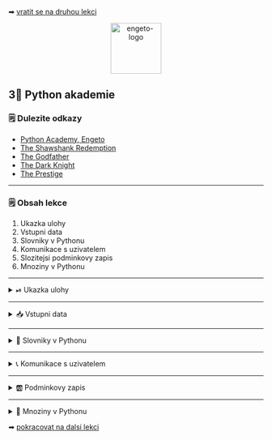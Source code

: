 ➡ [vratit se na druhou lekci](https://github.com/Bralor/python-academy/tree/lekce02)

<p align="center">
  <img alt="engeto-logo" width="100px" src="https://engeto.cz/wp-content/uploads/2019/01/engeto-square.png" />
</p>

## 3⃣ Python akademie
### 🗒 Dulezite odkazy
- [Python Academy, Engeto]()
- [The Shawshank Redemption]()
- [The Godfather]()
- [The Dark Knight]()
- [The Prestige]()
---

### 🗒 Obsah lekce
1. Ukazka ulohy
2. Vstupni data
3. Slovniky v Pythonu
4. Komunikace s uzivatelem
5. Slozitejsi podminkovy zapis
6. Mnoziny v Pythonu
---

<details>
  <summary>⏯  Ukazka ulohy</summary>

  1. ✌  [Stahnete si treti lekci jako **zip**](https://github.com/Bralor/python-academy/archive/lekce03.zip)
  2. 💪 Presunte se ke stazenemu souboru
  3. 🙏 Spustte soubor **movies** v PyCharm
  4. 🐍 Spustte program pomoci klaves **ctrl+shift+F10**
  5. 🎥 Zkousejte!

</details>

---

<details>
  <summary>📥 Vstupni data</summary>

  ##### 💂 The Shawshank redemption
  ```python
  film_1 = {
    "JMENO": "Shawshank Redemption",
    "HODNOCENI": "93/100",
    "ROK": 1994,
    "REZISER": "Frank Darabont",
    "STOPAZ": 144,
    "HRAJI": ("Tim Robbins", "Morgan Freeman", "Bob Gunton", "William Sadler",
      "Clancy Brown", "Gil Bellows", "Mark Rolston", "James Whitmore",
      "Jeffrey DeMunn", "Larry Brandenburg"
     )
  }
  ```

  ##### 👴 The Godfather
  ```python
  film_2 = {
    "JMENO": "The Godfather",
    "HODNOCENI": "92/100",
    "ROK": 1972,
    "REZISER": "Francis Ford Coppola",
    "STOPAZ": 175,
    "HRAJI": ("Marlon Brando", "Al Pacino", "James Caan",
      "Richard S. Castellano", "Robert Duvall", "Sterling Hayden",
      "John Marley", "Richard Conte"
    )
  }
  ```

  ##### ⚔ The Dark knight
  ```python
  film_3 = {
    "JMENO": "The Dark Knight",
    "HODNOCENI": "90/100",
    "ROK": 2008,
    "REZISER": "Christopher Nolan",
    "STOPAZ": 152,
    "HRAJI": ("Christian Bale", "Heath Ledger", "Aaron Eckhart",
      "Michael Caine", "Maggie Gyllenhaal", "Gary Oldman", "Morgan Freeman",
      "Monique Gabriela", "Ron Dean", "Cillian Murphy"
    )
  }
  ```

  ##### 🔥 The Prestige
  ```python
  film_4 = {
    "JMENO": "The Prestige",
    "HODNOCENI": "85/100",
    "ROK": 2006,
    "REZISER": "Christopher Nolan",
    "STOPAZ": 130,
    "HRAJI": ("Hugh Jackman", "Christian Bale", "Michael Caine",
      "Piper Perabo", "Rebecca Hall", "Scarlett Johansson", "Samantha Mahurin",
      "David Bowie"
    )
  }
  ```
</details>

---

<details>
  <summary>📔 Slovniky v Pythonu</summary>

<details>
  <summary>📂 Vytvorime adresar & novy soubor</summary>

  #### 📁 Vytvorime adresar pro nas kurz
  ```
  mkdir python-akademie
  ```
  #### 📁 Vytvorime adresar pro dnesni lekci
  ```
  mkdir python-akademie/lekce03
  ```
  #### 🎞 Vytvorime soubor pro dnesni lekce
  ```
  touch movies.py       # Linux
  copy nul "movies.py"  # Windows
  ```
---

</details>

<details>
  <summary>❓ Co je to slovnik</summary>

  #### ☝ K zapamatovani
  - **standartni datovy typ** Pythonu
  - tvoreny pary **klic: hodnota**
  - podle **klice** vratim (mapuji) **hodnotu** (ne naopak)
  - klic je **unikatni** (napr. retezec, cislo)
  - hodnota nemusi byt (napr. retezec, cislo, seznam, ntice, jiny slovnik)
  - nelze indexovat jako seznamy/ntice
  - nemaji poradi jako seznamy/ntice
---

</details>

<details>
  <summary>📓 Uvod k praci se slovniky</summary>

<details>
  <summary>📚 Vytvorime slovnik</summary>

  #### 👷 Procvicime dvoji zpusob
  ```python
  filmovy_slovnik = {}      # 1. zpusob
  filmovy_slovnik = dict()  # 2. zpusob
  ```
---

</details>

<details>
  <summary>🗝  Vlozime prvni klic</summary>

  #### 🔑 Vlozime klic
  Hranate zavorky u slovniku se nechovaji jako u seznamu:
  ```python
  filmovy_slovnik["jmeno"] = None
  ```

  #### 👑 Pridame hodnotu
  ```python
  filmovy_slovnik["jmeno"] = "Matous"
  ```
---

</details>

<details>
  <summary>😱 Ruzne hodnoty</summary>

  #### 😑 Seznam jako hodnota
  Do slovniku muzeme ke klici ulozit nejen cisla ci slova. Muzeme ulozit i
  seznamy a ntice:
  ```python
  PISMENA = ["a", "b", "c", "d"]
  filmovy_slovnik["pismena"] = PISMENA
  ```

  #### 🤦 Slovnik ve slovniku
  Do slovniku muzu vlozit i jine slovniky:
  ```python
  vnoreny_slovnik_1 = {"jmeno": "Lukas"}
  vnoreny_slovnik_2 = {"jmeno": "Jan"}

  filmovy_slovnik["1_slovnik"] = vnoreny_slovnik_1
  filmovy_slovnik["2_slovnik"] = vnoreny_slovnik_2
  ```
  Doplnime nase slovniky `film_1`, `film_2`, `film_3` a `film_4` do slovniku
  `filmovy_slovnik`:
  ```python
  filmovy_slovnik = {}

  filmovy_slovnik[film_1["JMENO"]] = film_1
  filmovy_slovnik[film_2["JMENO"]] = film_2
  filmovy_slovnik[film_3["JMENO"]] = film_3
  filmovy_slovnik[film_4["JMENO"]] = film_4
  ```
---

</details>

<details>
  <summary>⏪ Odstranime klice & hodnoty</summary>

  #### 🥉 Zpusoby odstranovani
  - `del` - zabudovana funkce Pythonu
  - `pop` - metoda slovniku pro odstraneni klice
  - `popitem` - metoda slovniku pro odstraneni posledniho pridaneho klice
  ```python
  del filmovy_slovnik["1_slovnik"]
  filmovy_slovnik.pop("2_slovnik")
  ```

</details>

</details>

</details>

---

<details>
  <summary>📞 Komunikace s uzivatelem</summary>

<details>
  <summary>📡 Pozdravime uzivatele</summary>

  #### 🗣Uvitaci oznameni
  ```python
  print("VITEJTE V NASEM FILMOVEM SLOVNIKU!")
  ```
  #### 📖 Doplnime oddelovac
  Jde jen o vizualni prvek v ramci prikazoveho radku:
  ```python
  ODDELOVAC = "=" * 76

  print("VITEJTE V NASEM FILMOVEM SLOVNIKU!")
  print(ODDELOVAC)
  ```
---

</details>

<details>
  <summary>🔄 Zarovnani textu</summary>

  #### ↔ Centrovani zpravy
  Retezec muzeme zarovnat pomoci **metod**:
  
  - metoda `center`
  - metoda `ljust`
  - metoda `rjust`
  ```python
  ODDELOVAC = "=" * 76

  print("VITEJTE V NASEM FILMOVEM SLOVNIKU!".center(76, " "))
  print(ODDELOVAC)
  ```
---

</details>

<details>
  <summary>🔝 Vypis nabidky</summary>

  #### 😎 Zprava s nabidkou
  Vypiseme nabidku, kterou bude mit uzivatel k dispozici (pozdeji doplnime):
  ```python
  print("Vitejte v nasi skromne filmove databazi".center(76, " "))

  print(
  f"""{ODDELOVAC}
  VYBERTE KATEGORII:
  {ODDELOVAC}
  {'VSECHNY FILMY | DETAILY FILMU | SPOLECNI HERCI | VSICHNI REZISERI'.center(76, " ")}
  {ODDELOVAC}"""
  )
  ```
---

</details>

<details>
  <summary>☠  Volitelne klicove argumenty</summary>

  #### 📕 Zkraslime nas zapis
  U funkce `print` nas budou zajimat tyto:
  - `end` - nepovinny argument, ktery doplni libovolny znak na zaver vypisovani
  - `sep` - nepovinny argument, ktery se vklada mezi jednotlive udaje

  Pouziti argumentu `end`:
  ```python
  ODDELOVAC = "=" * 76

  print(
    "VITEJTE V NASEM FILMOVEM SLOVNIKU!".center(76, " "),
    end=f"\n{ODDELOVAC}\n"
  )
  ```

  Pouziti argumentu `sep`:
  ```python
  ODDELOVAC = "=" * 76

  print(
      "VYBERTE KATEGORII:",
      "VSECHNY FILMY | DETAILY FILMU | SPOLECNI HERCI | VSICHNI REZISERI".center(76, " "),
      sep=f"\n{ODDELOVAC}\n",
      end=f"\n{ODDELOVAC}\n"
  )
  ```
---

</details>

</details>

---

<details>
  <summary>🆎 Podminkovy zapis</summary>

<details>
  <summary>🌲 Strom podminek</summary>

  #### 🐭 Jak rozhodovat
  Podminky nam umozni vzdy vybrat jeden proces, ktery budeme chtit aplikovat.
  Mame 4 ruzne procesy, takze potrebujeme vytvorit 4 ruzne podminky:
  ```python
  # bud VSECHNY FILMY
  # nebo DETAILY FILMU
  # nebo SPOLECNI HERCI
  # neco VSICHNI REZISERI
  # jinak UKONCIT
  ```
---
</details>

<details>
  <summary>✅ Vyber uzivatele</summary>

  #### 🛐 Vstup od uzivatele
  Uzivatel si musi nejprve vybrat jednu moznost. Kod musi fungovat jak pro mala,
  tak pro velka pismena:
  ```python
  vyber = input("VYBERTE MOZNOST: ").lower()
  print(ODDELOVAC)
  ```
---

</details>

<details>
  <summary>🎬 Vypis vsechny filmy</summary>

  #### 👓 Pohledy slovniku
  Prvni vetev naseho podminkoveho zapisu vrati jmena vsech filmu. Pomohou nam
  pohledy slovniku (metody slovniku):
  - `items` - vrati objekt s klici a jejich hodnotami
  - `keys` - vrati objekt s klici
  - `values` - vrati objekt s hodnotami
  
  Nasledne prevedeme vysledny objekt pomoci built-in funkce `list`:
  ```python
  if vyber == "vsechny filmy":
      print(
          "Mame v nabidce tyto snimky:",
          list(filmovy_slovnik.keys()),
          end=f"\n{ODDELOVAC}\n"
      )
  ```
---

</details>

<details>
  <summary>🔎 Vypis detaily filmu</summary>

  #### 🔖 Metody slovniku
  Druha podminka bude mit na starost obstarat vystup, ktery zahrnuje obsah
  jednotlivych vnitrnich slovniku (tedy detaily konkretniho filmu).
  - `get` - pokud najde klic, vrati jeho hodnotu
  - `setdefault` - nastavi novy klic s hodnotou

  Film pak muzeme ziskat pomoci dalsi metody slovniku `get`. Tato metoda ma
  za cil jedine, najde klic, ktery ji zadame a ona vrati jeho hodnotu.
  Volitelne pak muzeme nastavit, co vrati, pokud hledany klic nenajde.
  ```python
  elif vyber == "detaily filmu":
      print(
          list(filmovy_slovnik.keys()),
          end=f"\n{ODDELOVAC}\n"
      )

      vyber_filmu = input("VYBERTE FILM: ")
      print(ODDELOVAC,
            filmovy_slovnik.get(vyber_filmu, "Vami zadany film neni v db"),
            sep="\n")
  ```
---

</details>

</details>

---

<details>
  <summary>🔢 Mnoziny v Pythonu</summary>

<details>
  <summary>❓ Co je to mnozina</summary>

  #### ☝ K zapamatovani
  - **standartni datovy typ** Pythonu
  - tvoreny **unikatnimi** hodnotami
  - nema poradi (podobne slovnikum)
  - idealni pro praci s matematickymi mnozinami
  - sjednoceni (`union`/ `|`)
  - prunik (`intersection`/ `&`)
  - rozdil (`difference`/ `-`)
  - symetricky rozdil (`^`)
---

</details>

<details>
  <summary>📓 Uvod k praci se mnozinami</summary>

  #### 📌 Vytvorime mnozinu
  ```python
  prvni_set = set()
  druhy_set = {"Matous", "Marek", "Lukas", "Jan"}
  ```

  #### 🔁 Pridavame, odebirame
  - `add` - pridame hodnoty
  - `discard` - odstranime hodnoty
  ```python
  prvni_set.add("Matous")
  prvni_set.add("Marek")
  print(prvni_set)

  druhy_set.discard("Matous")
  print(druhy_set)
  ```

  #### 🗽 Sjednotime mnoziny
  ```python
  print(prvni_set | druhy_set)
  ```
---

</details>


<details>
  <summary>🎎 Dalsi podminka</summary>

  #### 👪 Spolecni herci
  Nyni chceme zjistit, kteri herci hraji ve dvou ruznych libovolnych filmech:
  ```python
  elif vyber == "spolecni herci":
      print(
        list(filmovy_slovnik.keys()),
        end=f"\n{ODDELOVAC}\n"
        )

      prvni_film = input("VYBERTE I. FILM: ")
      druhy_film = input("VYBERTE II. FILM: ")

      herci_prvni_film = set(filmovy_slovnik[prvni_film]["HRAJI"])
      herci_druhy_film = set(filmovy_slovnik[druhy_film]["HRAJI"])

      prunik = herci_film1 & herci_film2
      print(f"SPOLECNI HERCI JSOU: {prunik}")
  ```
---

</details>

<details>
  <summary>🕰  Posledni overovaci podminka</summary>

  #### 📢 Vsichni reziseri
  Nakonec chceme vypsat vsechny rezisery:
  ```python
  elif "reziseri" in vyber:
      set_reziseri = set(
          filmovy_slovnik["The Dark Knight"]["REZISER"],
          filmovy_slovnik["The Godfather"]["REZISER"],
          filmovy_slovnik["Shawshank Redemption"]["REZISER"],
          filmovy_slovnik["The Prestige"]["REZISER"]
      )

      print(f"VSICHNI REZISERI: {set_reziseri}")
  ```
---

</details>

<details>
  <summary>🔚 Ukoncujici podminka</summary>

  #### 🤦 Posledni moznost
  Pokud uzivatele zada cokoliv jineho:
  ```python
  else:
    print(f"MOZNOST -> {vyber} NENI V NABIDCE! UKONCUJI..")
  ```

</details>

---

</details>

➡ [pokracovat na dalsi lekci](https://github.com/Bralor/python-academy/tree/lekce04)

